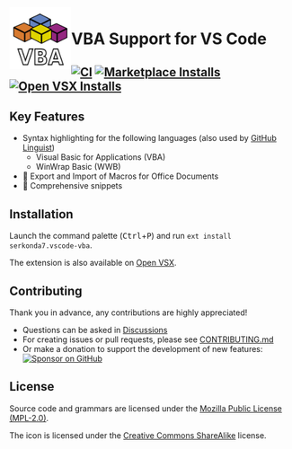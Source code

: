 <img align="left" width=110 src="images/icon_256x256.png">

# VBA Support for VS Code
[![CI][ci-badge]][ci-status]
[![Marketplace Installs][badge-installs-market]][vs-marketplace]
[![Open VSX Installs][badge-installs-vsx]][open-vsx]
---


## Key Features
- Syntax highlighting for the following languages (also used by [GitHub Linguist][gh-linguist])
   - Visual Basic for Applications (VBA)
   - WinWrap Basic (WWB)
- 🚧 Export and Import of Macros for Office Documents
- 🚧 Comprehensive snippets


## Installation
Launch the command palette (<kbd>Ctrl</kbd>+<kbd>P</kbd>) and run
`ext install serkonda7.vscode-vba`.

The extension is also available on [Open VSX][open-vsx].


## Contributing
Thank you in advance, any contributions are highly appreciated!

- Questions can be asked in [Discussions][discussions]
- For creating issues or pull requests, please see [CONTRIBUTING.md](CONTRIBUTING.md)
- Or make a donation to support the development of new features:
   [![Sponsor on GitHub][sponsors-badge]][sponsors-profile]


## License
Source code and grammars are licensed under the [Mozilla Public License (MPL-2.0)](LICENSE.txt).

The icon is licensed under the [Creative Commons ShareAlike](images/LICENSE) license.


<!-- links -->
[ci-badge]: https://github.com/serkonda7/vscode-vba/actions/workflows/ci.yml/badge.svg
[ci-status]: https://github.com/serkonda7/vscode-vba/actions/workflows/ci.yml

[badge-installs-market]: https://img.shields.io/visual-studio-marketplace/i/serkonda7.vscode-vba?label=Installs
[badge-installs-vsx]: https://img.shields.io/open-vsx/dt/serkonda7/vscode-vba?label=VSX%20downloads
[vs-marketplace]: https://marketplace.visualstudio.com/items?itemName=serkonda7.vscode-vba
[open-vsx]: https://open-vsx.org/extension/serkonda7/vscode-vba

[discussions]: https://github.com/serkonda7/vscode-vba/discussions

[gh-linguist]: https://github.com/DecimalTurn/linguist/blob/master/vendor/licenses/git_submodule/vscode-vba-json.dep.yml

[sponsors-badge]: https://img.shields.io/badge/Sponsor-GitHub-blue.svg
[sponsors-profile]: https://github.com/sponsors/serkonda7
